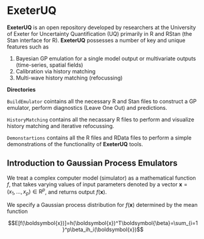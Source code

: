# ExeterUQ

**ExeterUQ** is an open repository developed by researchers at the University of Exeter for Uncertainty Quantification (UQ) primarily in R and RStan (the Stan interface for R). **ExeterUQ** possesses a number of key and unique features such as 

1. Bayesian GP emulation for a single model output or multivariate outputs (time-series, spatial fields)
2. Calibration via history matching
3. Multi-wave history matching (refocussing)

**Directories**

`BuildEmulator` cointains all the necessary R and Stan files to construct a GP emulator, perform diagnostics (Leave One Out)
and predictions.

`HistoryMatching` contains all the necassary R files to perform and visualize history matching and iterative refocussing.

`Demonstartions` contains all the R files and RData files to perform a simple demonstrations of the functionality of **ExeterUQ** tools.

## Introduction to Gaussian Process Emulators

We treat a complex computer model (simulator) as a mathematical function $f$, that takes varying values of input parameters denoted by a vector $\boldsymbol{x}=(x_1, \dots, x_p)\in\mathrm{R}^p$, and returns output $f(\boldsymbol{x})$.

We specify a Gaussian process distribution for $f(\boldsymbol{x})$ determined by the mean function 

$$E[f(\boldsymbol{x})]=h(\boldsymbol{x})^T\boldsymbol{\beta}=\sum_{i=1}^p\beta_ih_i(\boldsymbol{x})$$

